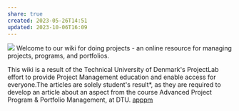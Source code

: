 ```yaml
---
share: true
created: 2023-05-26T14:51
updated: 2023-10-06T16:09
---
```

![](http://wiki.doing-projects.org/images/thumb/6/6a/Bannertop3.png/380px-Bannertop3.png) 
Welcome to our wiki for doing projects - an online resource for managing projects, programs, and portfolios.

This wiki is a result of the Technical University of Denmark's ProjectLab effort to provide Project Management education and enable access for everyone.The articles are solely student's result*, as they are required to develop an article about an aspect from the course Advanced Project Program & Portfolio Management, at DTU.
[apppm](http://wiki.doing-projects.org/index.php/Main_Page)
